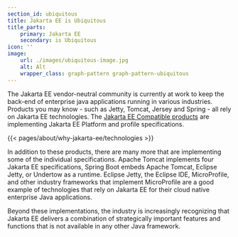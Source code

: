 ```yaml
---
section_id: ubiquitous
title: Jakarta EE is Ubiquitous
title_parts:
    primary: Jakarta EE
    secondary: is Ubiquitous
icon: ''
image:
    url: ./images/ubiquitous-image.jpg
    alt: Alt
    wrapper_class: graph-pattern graph-pattern-ubiquitous
---
```


The Jakarta EE vendor-neutral community is currently at work to keep the back-end of enterprise java applications running in various industries. Products you may know - such as Jetty, Tomcat, Jersey and Spring - all rely on Jakarta EE technologies.
The [Jakarta EE Compatible products](/compatibility/) are implementing Jakarta EE Platform and profile specifications.

{{< pages/about/why-jakarta-ee/technologies >}}

In addition to these products, there are many more that are implementing some of the individual specifications. Apache Tomcat implements four Jakarta EE specifications,
Spring Boot embeds Apache Tomcat, Eclipse Jetty, or Undertow as a runtime.
Eclipse Jetty, the Eclipse IDE, MicroProfile, and other industry frameworks that implement MicroProfile are a good example of technologies that rely on Jakarta EE for their cloud native enterprise Java applications.

Beyond these implementations, the industry is increasingly recognizing that Jakarta EE delivers a combination of strategically important features and functions that is not available in any other Java framework.
